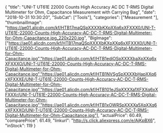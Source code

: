 {
	"title": "UNI-T UT61E 22000 Counts High Accuracy AC DC T-RMS Digital Multimeter for Ohm, Capacitance Measurement with Carrying Bag",
	"date": "2018-10-31 10:30:20",
	"SubCat": ["Tools"],
	"categories": ["Measurement "],
	"thumbnailImage": "https://ae01.alicdn.com/kf/HTB17maQSpXXXXbKXpXXq6xXFXXX0/UNI-T-UT61E-22000-Counts-High-Accuracy-AC-DC-T-RMS-Digital-Multimeter-for-Ohm-Capacitance.jpg_220x220.jpg",
	"BigImage": ["https://ae01.alicdn.com/kf/HTB17maQSpXXXXbKXpXXq6xXFXXX0/UNI-T-UT61E-22000-Counts-High-Accuracy-AC-DC-T-RMS-Digital-Multimeter-for-Ohm-Capacitance.jpg","https://ae01.alicdn.com/kf/HTB1ediOSpXXXXbaXpXXq6xXFXXXO/UNI-T-UT61E-22000-Counts-High-Accuracy-AC-DC-T-RMS-Digital-Multimeter-for-Ohm-Capacitance.jpg","https://ae01.alicdn.com/kf/HTB1NVSgSpXXXXbHapXXq6xXFXXXE/UNI-T-UT61E-22000-Counts-High-Accuracy-AC-DC-T-RMS-Digital-Multimeter-for-Ohm-Capacitance.jpg","https://ae01.alicdn.com/kf/HTB101eJSpXXXXa1XFXXq6xXFXXXr/UNI-T-UT61E-22000-Counts-High-Accuracy-AC-DC-T-RMS-Digital-Multimeter-for-Ohm-Capacitance.jpg","https://ae01.alicdn.com/kf/HTB1xOWRSpXXXXa5XpXXq6xXFXXXO/UNI-T-UT61E-22000-Counts-High-Accuracy-AC-DC-T-RMS-Digital-Multimeter-for-Ohm-Capacitance.jpg"],
	"actualPrice": 60.49,
	"comparePrice": 61.49,
	"linkurl": "http://s.click.aliexpress.com/e/AjKpBX6",
	"inStock": 119
}
